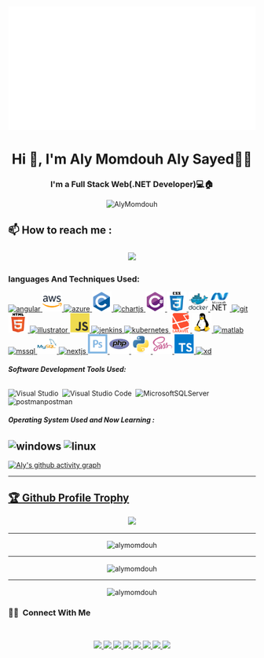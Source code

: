 <div align="center">
  
![Another one](hello-animated.svg)
  
</div>
<h1 align="center">Hi 👋, I'm Aly Momdouh Aly Sayed👨‍🎓</h1>
<h3 align="center">I'm a Full Stack Web(.NET Developer)💻🏠</h3>
  
<p align="center"> 
<!--     <a href="https://twitter.com/alymomdouh" target="blank"><img src="https://img.shields.io/twitter/follow/alymomdouh?logo=twitter&style=for-the-badge"alt="AlyMomdouh" /></a>  -->
    <img src="https://komarev.com/ghpvc/?username=alymomdouh&label=Profile%20views&color=0e75b6&style=flat" alt="AlyMomdouh" /> 
</p>

##      📫 How to reach me  : <p align="center"><a href="mailto:alymomdouhaly@gmail.com"><img src="https://img.shields.io/badge/Gmail-D14836?style=for-the-badge&logo=gmail&logoColor=white"/></a></p> 

<!-- ###  Blogs posts -->
<!-- BLOG-POST-LIST:START -->
<!-- BLOG-POST-LIST:END -->
<!-- That I Know -->
<h3 align="left">languages And Techniques Used:</h3>
<p align="left"> <a href="https://angular.io" target="_blank" rel="noreferrer"> <img src="https://angular.io/assets/images/logos/angular/angular.svg" alt="angular" width="40" height="40"/> </a> <a href="https://aws.amazon.com" target="_blank" rel="noreferrer"> <img src="https://raw.githubusercontent.com/devicons/devicon/master/icons/amazonwebservices/amazonwebservices-original-wordmark.svg" alt="aws" width="40" height="40"/> </a> <a href="https://azure.microsoft.com/en-in/" target="_blank" rel="noreferrer"> <img src="https://www.vectorlogo.zone/logos/microsoft_azure/microsoft_azure-icon.svg" alt="azure" width="40" height="40"/> </a> <a href="https://www.cprogramming.com/" target="_blank" rel="noreferrer"> <img src="https://raw.githubusercontent.com/devicons/devicon/master/icons/c/c-original.svg" alt="c" width="40" height="40"/> </a> <a href="https://www.chartjs.org" target="_blank" rel="noreferrer"> <img src="https://www.chartjs.org/media/logo-title.svg" alt="chartjs" width="40" height="40"/> </a> <a href="https://www.w3schools.com/cs/" target="_blank" rel="noreferrer"> <img src="https://raw.githubusercontent.com/devicons/devicon/master/icons/csharp/csharp-original.svg" alt="csharp" width="40" height="40"/> </a> <a href="https://www.w3schools.com/css/" target="_blank" rel="noreferrer"> <img src="https://raw.githubusercontent.com/devicons/devicon/master/icons/css3/css3-original-wordmark.svg" alt="css3" width="40" height="40"/> </a> <a href="https://www.docker.com/" target="_blank" rel="noreferrer"> <img src="https://raw.githubusercontent.com/devicons/devicon/master/icons/docker/docker-original-wordmark.svg" alt="docker" width="40" height="40"/> </a> <a href="https://dotnet.microsoft.com/" target="_blank" rel="noreferrer"> <img src="https://raw.githubusercontent.com/devicons/devicon/master/icons/dot-net/dot-net-original-wordmark.svg" alt="dotnet" width="40" height="40"/> </a> <a href="https://git-scm.com/" target="_blank" rel="noreferrer"> <img src="https://www.vectorlogo.zone/logos/git-scm/git-scm-icon.svg" alt="git" width="40" height="40"/> </a> <a href="https://www.w3.org/html/" target="_blank" rel="noreferrer"> <img src="https://raw.githubusercontent.com/devicons/devicon/master/icons/html5/html5-original-wordmark.svg" alt="html5" width="40" height="40"/> </a> <a href="https://www.adobe.com/in/products/illustrator.html" target="_blank" rel="noreferrer"> <img src="https://www.vectorlogo.zone/logos/adobe_illustrator/adobe_illustrator-icon.svg" alt="illustrator" width="40" height="40"/> </a> <a href="https://developer.mozilla.org/en-US/docs/Web/JavaScript" target="_blank" rel="noreferrer"> <img src="https://raw.githubusercontent.com/devicons/devicon/master/icons/javascript/javascript-original.svg" alt="javascript" width="40" height="40"/> </a> <a href="https://www.jenkins.io" target="_blank" rel="noreferrer"> <img src="https://www.vectorlogo.zone/logos/jenkins/jenkins-icon.svg" alt="jenkins" width="40" height="40"/> </a> <a href="https://kubernetes.io" target="_blank" rel="noreferrer"> <img src="https://www.vectorlogo.zone/logos/kubernetes/kubernetes-icon.svg" alt="kubernetes" width="40" height="40"/> </a> <a href="https://laravel.com/" target="_blank" rel="noreferrer"> <img src="https://raw.githubusercontent.com/devicons/devicon/master/icons/laravel/laravel-plain-wordmark.svg" alt="laravel" width="40" height="40"/> </a> <a href="https://www.linux.org/" target="_blank" rel="noreferrer"> <img src="https://raw.githubusercontent.com/devicons/devicon/master/icons/linux/linux-original.svg" alt="linux" width="40" height="40"/> </a> <a href="https://www.mathworks.com/" target="_blank" rel="noreferrer"> <img src="https://upload.wikimedia.org/wikipedia/commons/2/21/Matlab_Logo.png" alt="matlab" width="40" height="40"/> </a> <a href="https://www.microsoft.com/en-us/sql-server" target="_blank" rel="noreferrer"> <img src="https://www.svgrepo.com/show/303229/microsoft-sql-server-logo.svg" alt="mssql" width="40" height="40"/> </a> <a href="https://www.mysql.com/" target="_blank" rel="noreferrer"> <img src="https://raw.githubusercontent.com/devicons/devicon/master/icons/mysql/mysql-original-wordmark.svg" alt="mysql" width="40" height="40"/> </a> <a href="https://nextjs.org/" target="_blank" rel="noreferrer"> <img src="https://cdn.worldvectorlogo.com/logos/nextjs-2.svg" alt="nextjs" width="40" height="40"/> </a> <a href="https://www.photoshop.com/en" target="_blank" rel="noreferrer"> <img src="https://raw.githubusercontent.com/devicons/devicon/master/icons/photoshop/photoshop-line.svg" alt="photoshop" width="40" height="40"/> </a> <a href="https://www.php.net" target="_blank" rel="noreferrer"> <img src="https://raw.githubusercontent.com/devicons/devicon/master/icons/php/php-original.svg" alt="php" width="40" height="40"/> </a<a href="https://www.python.org" target="_blank" rel="noreferrer"> <img src="https://raw.githubusercontent.com/devicons/devicon/master/icons/python/python-original.svg" alt="python" width="40" height="40"/> </a> <a href="https://sass-lang.com" target="_blank" rel="noreferrer"> <img src="https://raw.githubusercontent.com/devicons/devicon/master/icons/sass/sass-original.svg" alt="sass" width="40" height="40"/> </a> <a href="https://www.typescriptlang.org/" target="_blank" rel="noreferrer"> <img src="https://raw.githubusercontent.com/devicons/devicon/master/icons/typescript/typescript-original.svg" alt="typescript" width="40" height="40"/> </a> <a href="https://www.adobe.com/products/xd.html" target="_blank" rel="noreferrer"> <img src="https://cdn.worldvectorlogo.com/logos/adobe-xd.svg" alt="xd" width="40" height="40"/> </a> </p>

<!-- 
 <a href="https://postman.com" target="_blank" rel="noreferrer"> <img src="https://www.vectorlogo.zone/logos/getpostman/getpostman-icon.svg" alt="postman" width="40" height="40"/> </a>
-->

###### <b>Software Development Tools Used:</b>

![Visual Studio](https://img.shields.io/badge/-Visual%20Studio-05122A?style=flat&logo=visual-studio&logoColor=800080)&nbsp;
![Visual Studio Code](https://img.shields.io/badge/-Visual%20Studio%20Code-05122A?style=flat&logo=visual-studio-code&logoColor=007ACC)&nbsp;
![MicrosoftSQLServer](https://img.shields.io/badge/Microsoft%20SQL%20Sever-CC2927?style=for-thebadge&logo=microsoft%20sql%20server&logoColor=white)&nbsp;
![postmanpostman](https://img.shields.io/badge/-postman-05122A?style=flat&logo=postman)&nbsp;

###### <b>Operating System Used and Now Learning  :</b>

![windows](https://img.shields.io/badge/-windows-05122A?style=flat&logo=windows)
![linux](https://img.shields.io/badge/-linux-05122A?style=flat&logo=linux)
---

[![Aly's github activity graph](https://github-readme-activity-graph.cyclic.app/graph?username=alymomdouh&theme=vue)](https://github.com/ashutosh00710/github-readme-activity-graph)

---
<a href="https://github.com/ryo-ma/github-profile-trophy"><h2>🏆 Github Profile Trophy</h2></a>
<p align="center">
<a href="https://github.com/ryo-ma/github-profile-trophy">
  <img width=800 src="https://github-profile-trophy.vercel.app/?username=alymomdouh&column=8&theme=gruvbox&no-frame=true"/>
</a>
</p> 

---

<p align="center"> 
  <img align="center" src="https://github-readme-stats.vercel.app/api?username=alymomdouh&show_icons=true&locale=en" alt="alymomdouh" />
</p>

---

<p align="center">
  <img align="center" src="https://github-readme-streak-stats.herokuapp.com/?user=alymomdouh&" alt="alymomdouh" />
</p>

---

<p align="center">
  <img align="center" src="https://github-readme-stats.vercel.app/api/top-langs?username=alymomdouh&show_icons=true&locale=en&layout=compact" alt="alymomdouh" />
</p>
   
### 🤝🏻 &nbsp;Connect With Me
 </br>
<p align="center">
  <a href="mailto:alymomdouhaly@gmail.com">
    <img src="https://img.shields.io/badge/Gmail-D14836?style=for-the-badge&logo=gmail&logoColor=white"/>
 </a>
<a href="https://www.linkedin.com/in/alymomdouhaly/" alt="alymomdouhaly/" target="blank">
  <img src="https://img.shields.io/badge/linkedin-%230077B5.svg?style=for-the-badge&logo=linkedin&logoColor=white"/>
 </a> 
<a href="https://t.me/alymomdouh">
  <img src="https://img.shields.io/badge/Telegram-2CA5E0?style=for-the-badge&logo=telegram&logoColor=white"/>
</a>
<a href="https://leetcode.com/aly_momdouh/">
  <img src="https://img.shields.io/badge/LeetCode-000000?style=for-the-badge&logo=LeetCode&logoColor=#d16c06"/>
</a>
<a href="https://www.hackerrank.com/aly_momdouh">
  <img src="https://img.shields.io/badge/-Hackerrank-2EC866?style=for-the-badge&logo=HackerRank&logoColor=white"/>
</a>
<a href="https://app.pluralsight.com/profile/alymomdouh">
  <img src="https://img.shields.io/badge/Pluralsight-EE3057?style=for-the-badge&logo=pluralsight&logoColor=white"/>
</a>
<a href="https://www.udemy.com/user/aly-momdouh-aly/">
  <img src="https://img.shields.io/badge/Udemy-A435F0?style=for-the-badge&logo=Udemy&logoColor=white"/>
</a> 
<a href="https://codepen.io/alymomdouh">
  <img src="https://img.shields.io/badge/Codepen-000000?style=for-the-badge&logo=codepen&logoColor=white"/>
</a> 
<!-- <a href="https://www.youtube.com/channel/alymomdouh"><img src="https://img.shields.io/badge/-Aly%20Momdouh-red?style=flat&logo=youtube&logoColor=fff"/></a> -->
<!-- <a href="https://www.facebook.com/alymomdouh/"><img src="https://img.shields.io/badge/-Aly%20Momdouh-1877F2?style=flat&logo=Facebook&logoColor=white"/></a> 

<a href="https://codeforces.com/profile/alymomdouh"><img src="https://img.shields.io/badge/-Aly%20Momdouh-white?style=flat&logo=Codeforces&logoColor=inhert"/></a>
<a href="https://instagram.com/alymomdouh"><img src="https://img.shields.io/badge/-Aly%20Momdouh-E4405F?style=flat&logo=Instagram&logoColor=white"/></a>
</p> 
 <a href="https://dev.to/alymomdouh" target="blank"><img align="center" src="https://raw.githubusercontent.com/rahuldkjain/github-profile-readme-generator/master/src/images/icons/Social/devto.svg" alt="alymomdouh" height="30" width="40" /></a>
<a href="https://twitter.com/alymomdouh" target="blank"><img align="center" src="https://raw.githubusercontent.com/rahuldkjain/github-profile-readme-generator/master/src/images/icons/Social/twitter.svg" alt="alymomdouh" height="30" width="40" /></a>
<a href="https://codesandbox.com/alymomdouh" target="blank"><img align="center" src="https://raw.githubusercontent.com/rahuldkjain/github-profile-readme-generator/master/src/images/icons/Social/codesandbox.svg" alt="alymomdouh" height="30" width="40" /></a>
<a href="https://fb.com/alymomdouh.aly" target="blank"><img align="center" src="https://raw.githubusercontent.com/rahuldkjain/github-profile-readme-generator/master/src/images/icons/Social/facebook.svg" alt="alymomdouh.aly" height="30" width="40" /></a>
 </p>
-->
